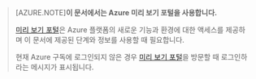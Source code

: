 
> [AZURE.NOTE]**이 문서에서는 Azure 미리 보기 포털을 사용합니다.**
> 
> [미리 보기 포털](https://portal.azure.com/)은 Azure 플랫폼의 새로운 기능과 환경에 대한 액세스를 제공하며 이 문서에 제공된 단계와 정보를 사용할 때 필요합니다.
> 
> 현재 Azure 구독에 로그인되지 않은 경우 [미리 보기 포털](https://portal.azure.com/)을 방문할 때 로그인하라는 메시지가 표시됩니다.

<!---HONumber=Oct15_HO3-->